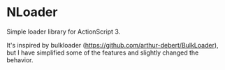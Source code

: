 NLoader
=======

Simple loader library for ActionScript 3.

It's inspired by bulkloader (https://github.com/arthur-debert/BulkLoader), but I have simplified some of the features and slightly changed the behavior.
